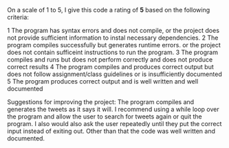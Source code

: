 On a scale of 1 to 5, I give this code a rating of __5__ based on the following criteria:

1  The program has syntax errors and does not compile, or the project does not provide sufficient information to instal necessary dependencies.
2  The program compiles successfully but generates runtime errors. or the project does not contain sufficeint instructions to run the program.
3  The program compiles and runs but does not perform correctly and does not produce correct results
4  The program compiles and produces correct output but does not follow assignment/class guidelines or is insufficiently documented
5  The program produces correct output and is well written and well documented

Suggestions for improving the project:
The program compiles and generates the tweets as it says it will. I recommend using a while loop over the program and allow the user to search for tweets again or quit the program. I also would also ask the user repeatedly until they put the correct input instead of exiting out. Other than that the code was well written and documented.
